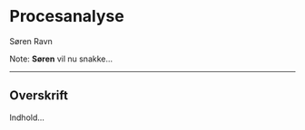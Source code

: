 <!-- .element: data-background-video="images/animations/particle.mov" data-background-video-loop="true" data-background-video-muted="true" -->
<br>

# Procesanalyse

Søren Ravn

Note:
**Søren** vil nu snakke...

--------------------------------------------------------------------------------

## Overskrift

Indhold...